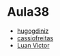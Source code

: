 # Aula38

- [hugogdiniz](https://github.com/Hugogdiniz)
- [cassiofreitas](https://github.com/cassiofreitas)
- [Luan Victor](https://github.com/LuanME/)
